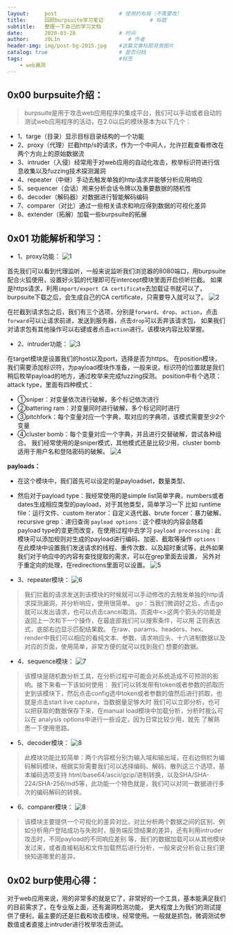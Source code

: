 ```yaml
---
layout:     post                    # 使用的布局（不需要改）
title:      回顾burpsuite学习笔记               # 标题 
subtitle:   整理一下自己的学习文档
date:       2020-03-28              # 时间
author:     z0L1n                      # 作者
header-img: img/post-bg-2015.jpg    #这篇文章标题背景图片
catalog: true                       # 是否归档
tags:                               #标签
    - web漏洞
---
```


## 0x00 burpsuite介绍：
> burpsuite是用于攻击web应用程序的集成平台，我们可以手动或者自动的测试web应用程序的活动，在2.0以后的模块基本为以下几个：
- 1、targe（目录）显示目标目录结构的一个功能
- 2、proxy（代理）拦截http/s的请求，作为一个中间人，允许拦截查看修改在两个方向上的原始数据流
- 3、intruder（入侵）经常用于对web应用的自动化攻击，枚举标识符进行信息收集以及fuzzing技术探测漏洞
- 4、repeater（中继）手动去触发单独的http请求并能够分析应用响应
- 5、sequencer（会话）用来分析会话令牌以及重要数据的随机性
- 6、decoder（解码器）对数据进行智能解码编码
- 7、comparer（对比）通过一些相关请求和响应得到数据的可视化差异
- 8、extender（拓展）加载一些burpsuite的拓展

## 0x01 功能解析和学习：
- 1、proxy功能：
![1](https://wx2.sinaimg.cn/mw690/007IMTbqgy1gd9zrdf8a8j318g0smgrq.jpg)
>
首先我们可以看到代理监听，一般来说监听我们浏览器的8080端口，用burpsuite配合火狐使用，设置好火狐的代理即可在intercept模块里面开启侦听拦截。
如果是https请求，利用`import/export CA certificate`去加载证书就可以了，burpsuite下载之后，会生成自己的CA certificate，只需要导入就可以了。
![2](https://wx2.sinaimg.cn/mw690/007IMTbqgy1gd9zrjh6bej30ns0bg40g.jpg)
>
在拦截到请求包之后，我们有三个选项，分别是`forward`、`drop`、`action`，点击`forward`可以让请求前进，发送到服务器，点击`drop`可以丢弃该请求包，
如果我们对请求包有其他操作可以右键或者点击`action`进行。该模块内容比较掌握。
- 2、intruder功能：
![3](https://wx2.sinaimg.cn/mw690/007IMTbqgy1gd9zro4l0vj31770iitc3.jpg)
>
在target模块是设置我们的host以及port，选择是否为https。
在position模块，我们需要添加标识符，为payload模块作准备，一般来说，标识符的位置就是我们
稍后枚举payload的地方，通过枚举来完成fuzzing探测。
position中有个选项：attack type，里面有四种模式：
- ①sniper：对变量依次进行破解，多个标记依次进行
- ②battering ram：对变量同时进行破解，多个标记同时进行
- ③pitchfork：每个变量对应一个字典，取对应的字典项，该模式需要至少2个变量
- ④cluster bomb：每个变量对应一个字典，并且进行交替破解，尝试各种组合。
我们经常使用的是sniper模式，其他模式还是比较少用，cluster bomb适用于用户名和登陆密码的破解。
![4](https://wx1.sinaimg.cn/mw690/007IMTbqgy1gd9zrtchmuj316j0pgn1d.jpg)

**payloads：**
- 在这个模块中，我们首先可以设定的是payloadset，数量类型、
- 然后对于payload type：我经常使用的是simple list简单字典，numbers或者dates生成相应类型的payload，对于其他类型，简单学习一下
比如 runtime file：运行文件、custom iterator：自定义迭代器、brute forcer：暴力破解、recursive grep：递归查询
`payload options：`这个模块的内容会随着payload type的变更而改变，在使用过程中去学习
`payload processing：`此模块可以添加规则对生成的payload进行编码、加密、截取等操作
`options：`在此模块中设置我们发送请求的线程、重传次数、以及超时重试等，此外如果我们对于响应中的内容有查找提取的需求，可以在grep里面去设置，
另外对于重定向的处理，在redirections里面可以设置。
![5](https://wx4.sinaimg.cn/mw690/007IMTbqgy1gd9zs39g1pj314h0op77s.jpg)

- 3、repeater模块：
![6](https://wx1.sinaimg.cn/mw690/007IMTbqgy1gd9zsnla02j317e0kln19.jpg)

>我们拦截的请求发送到该模块的时候就可以手动修改的去触发单独的http请求探测漏洞，并分析响应，使用很简单。
go：当我们微调好之后，点击go就可以发出请求，也可以点击cancel取消。页面中<>这两个箭头的功能是返回上一次和下一个操作，在最底部我们可以搜索条件，可以用
正则表达式，底部右边显示匹配结果数。
在raw、params、headers、hex、render中我们可以相应的看纯文本、参数、请求响应头、十六进制数据以及对应的页面，使用简单，非常方便的就可以找到我们
想要的数据。
- 4、sequence模块：
![7](https://wx4.sinaimg.cn/mw690/007IMTbqgy1gd9zst8z67j31650pt425.jpg)

>该模块是随机数分析工具，在分析过程中可能会对系统造成不可预测的影响。接下来看一下该如何使用：
我们可以转发带有token或者参数的抓取历史到该模块下，然后点击config选中token或者参数的值然后进行抓取，也就是点击start live capture，当数据量足够大时
我们可以立即分析，也可以把获取的数据保存下来，在manual load模块中加载分析，分析时我么可以在 analysis options中进行一些设定，因为日常比较少用，就先
了解熟悉一下使用思路。
- 5、decoder模块：
![8](https://wx3.sinaimg.cn/mw690/007IMTbqgy1gd9zsxpeq7j317o0n6gnz.jpg)

>此模块功能比较简单：两个内容框分别为输入域和输出域，在右边侧栏为编码解码模块，根据实际需要我们可以选择编码、解码、散列这三个选项，基本编码选项支持
html/base64/ascii/gzip/进制转换，以及SHA/SHA-224/SHA-256/md5等，此功能一个特色就是，我们可以对同一数据进行多次的编码解码的转换。
- 6、comparer模块：
![8](https://wx1.sinaimg.cn/mw690/007IMTbqgy1gd9zt1medrj317f0m73zs.jpg)

>该模块主要提供一个可视化的差异对比，对比分析两个数据之间的区别、例如分析用户登陆成功与失败时，服务端反馈结果的差异，还有利用intruder攻击时，不同payload的不同响应差别
等，我们的数据加载可以从其他模块发过来，或者直接粘贴和文件加载然后进行分析，一般来说分析会让我们更快知道哪里的差异。


## 0x02 burp使用心得：
对于web应用来说，用的非常多的就是它了，非常好的一个工具，基本能满足我们的目前需求了，在专业版上面，还有漏洞检测功能，
更大程度上为我们的测试提供了便利，最主要的还是拦截和攻击模块，经常使用。一般就是抓包，微调测试参数值或者直接上intruder进行枚举攻击测试。





